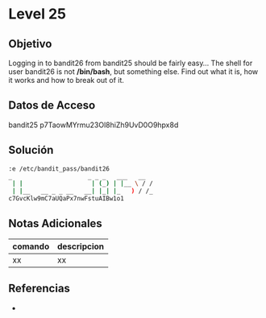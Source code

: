 # Level 25

## Objetivo
Logging in to bandit26 from bandit25 should be fairly easy… The shell for user bandit26 is not **/bin/bash**, but something else. Find out what it is, how it works and how to break out of it.

## Datos de Acceso
bandit25
p7TaowMYrmu23Ol8hiZh9UvD0O9hpx8d

## Solución
```bash  
:e /etc/bandit_pass/bandit26
_                     _ _ _   ___   __
 | |                   | (_) | |__ \ / /
 | |__   __ _ _ __   __| |_| |_   ) / /_
c7GvcKlw9mC7aUQaPx7nwFstuAIBw1o1


```

## Notas Adicionales
|comando|descripcion|
|---|---|
|xx|xx|

## Referencias
- []()
